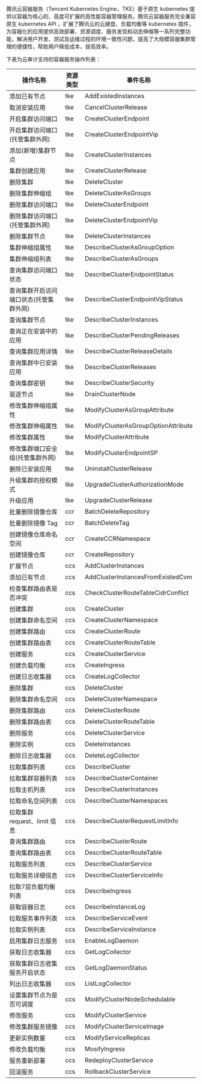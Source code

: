 腾讯云容器服务（Tencent Kubernetes Engine，TKE）基于原生 kubernetes 提供以容器为核心的、高度可扩展的高性能容器管理服务。腾讯云容器服务完全兼容原生 kubernetes API ，扩展了腾讯云的云硬盘、负载均衡等 kubernetes 插件，为容器化的应用提供高效部署、资源调度、服务发现和动态伸缩等一系列完整功能，解决用户开发、测试及运维过程的环境一致性问题，提高了大规模容器集群管理的便捷性，帮助用户降低成本，提高效率。

下表为云审计支持的容器服务操作列表：

| 操作名称                   | 资源类型 | 事件名称                                |
|------------------------|------|-------------------------------------|
| 添加已有节点                 | tke  | AddExistedInstances                 |
| 取消安装应用                 | tke  | CancelClusterRelease                |
| 开启集群访问端口               | tke  | CreateClusterEndpoint               |
| 开启集群访问端口\(托管集群外网\)     | tke  | CreateClusterEndpointVip            |
| 添加\(新增\)集群节点           | tke  | CreateClusterInstances              |
| 集群创建应用                 | tke  | CreateClusterRelease                |
| 删除集群                   | tke  | DeleteCluster                       |
| 删除集群伸缩组                | tke  | DeleteClusterAsGroups               |
| 删除集群访问端口               | tke  | DeleteClusterEndpoint               |
| 删除集群访问端口\(托管集群外网\)     | tke  | DeleteClusterEndpointVip            |
| 删除集群节点                 | tke  | DeleteClusterInstances              |
| 集群伸缩组属性                | tke  | DescribeClusterAsGroupOption        |
| 集群伸缩组列表                | tke  | DescribeClusterAsGroups             |
| 查询集群访问端口状态             | tke  | DescribeClusterEndpointStatus       |
| 查询集群开启访问端口状态\(托管集群外网\) | tke  | DescribeClusterEndpointVipStatus    |
| 查询集群节点                 | tke  | DescribeClusterInstances            |
| 查询正在安装中的应用             | tke  | DescribeClusterPendingReleases      |
| 查询集群应用详情               | tke  | DescribeClusterReleaseDetails       |
| 查询集群中已安装应用             | tke  | DescribeClusterReleases             |
| 查询集群密钥                 | tke  | DescribeClusterSecurity             |
| 驱逐节点                   | tke  | DrainClusterNode                    |
| 修改集群伸缩组属性              | tke  | ModifyClusterAsGroupAttribute       |
| 修改集群伸缩属性               | tke  | ModifyClusterAsGroupOptionAttribute |
| 修改集群属性                 | tke  | ModifyClusterAttribute              |
| 修改集群端口安全组\(托管集群外网\)    | tke  | ModifyClusterEndpointSP             |
| 删除已安装应用                | tke  | UninstallClusterRelease             |
| 升级集群的授权模式              | tke  | UpgradeClusterAuthorizationMode     |
| 升级应用                   | tke  | UpgradeClusterRelease               |
| 批量删除镜像仓库             | ccr | BatchDeleteRepository              |
| 批量删除镜像 Tag           | ccr | BatchDeleteTag                     |
| 创建镜像仓库命名空间           | ccr | CreateCCRNamespace                 |
| 创建镜像仓库               | ccr | CreateRepository                   |
| 扩展节点                 | ccs | AddClusterInstances                |
| 添加已有节点               | ccs | AddClusterInstancesFromExistedCvm  |
| 检查集群路由表是否冲突          | ccs | CheckClusterRouteTableCidrConflict |
| 创建集群                 | ccs | CreateCluster                      |
| 创建集群命名空间             | ccs | CreateClusterNamespace             |
| 创建集群路由               | ccs | CreateClusterRoute                 |
| 创建集群路由表              | ccs | CreateClusterRouteTable            |
| 创建服务                 | ccs | CreateClusterService               |
| 创建负载均衡               | ccs | CreateIngress                      |
| 创建日志收集器              | ccs | CreateLogCollector                 |
| 删除集群                 | ccs | DeleteCluster                      |
| 删除集群命名空间             | ccs | DeleteClusterNamespace             |
| 删除集群路由               | ccs | DeleteClusterRoute                 |
| 删除集群路由表              | ccs | DeleteClusterRouteTable            |
| 删除服务                 | ccs | DeleteClusterService               |
| 删除实例                 | ccs | DeleteInstances                    |
| 删除日志收集器              | ccs | DeleteLogCollector                 |
| 拉取集群列表               | ccs | DescribeCluster                    |
| 拉取集群容器列表             | ccs | DescribeClusterContainer           |
| 拉取主机列表               | ccs | DescribeClusterInstances           |
| 拉取命名空间列表             | ccs | DescribeClusterNamespaces          |
| 拉取集群request、limit 信息 | ccs | DescribeClusterRequestLimitInfo    |
| 查询集群路由               | ccs | DescribeClusterRoute               |
| 查询集群路由表              | ccs | DescribeClusterRouteTable          |
| 拉取服务列表               | ccs | DescribeClusterService             |
| 拉取服务详细信息             | ccs | DescribeClusterServiceInfo         |
| 拉取7层负载均衡列表           | ccs | DescribeIngress                    |
| 获取容器日志               | ccs | DescribeInstanceLog                |
| 拉取服务事件列表             | ccs | DescribeServiceEvent               |
| 拉取实例列表               | ccs | DescribeServiceInstance            |
| 启用集群日志服务             | ccs | EnableLogDaemon                    |
| 获取日志收集器              | ccs | GetLogCollector                    |
| 获取集群日志收集服务开启状态       | ccs | GetLogDaemonStatus                 |
| 列出日志收集器              | ccs | ListLogCollector                   |
| 设置集群节点为是否可调度         | ccs | ModifyClusterNodeSchedulable       |
| 修改服务                 | ccs | ModifyClusterService               |
| 修改集群服务镜像             | ccs | ModifyClusterServiceImage          |
| 更新实例数量               | ccs | ModifyServiceReplicas              |
| 修改负载均衡               | ccs | MosifyIngress                      |
| 服务重新部署               | ccs | RedeployClusterService             |
| 回滚服务                 | ccs | RollbackClusterService             |


